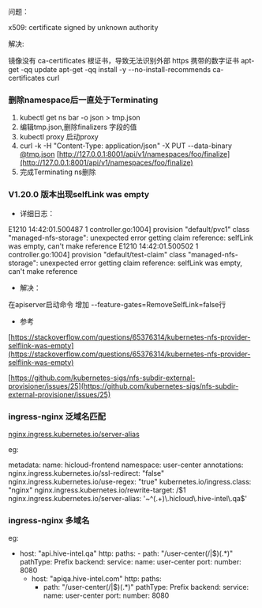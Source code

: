 问题：

x509: certificate signed by unknown authority 

解决:

镜像没有 ca-certificates 根证书，导致无法识别外部 https 携带的数字证书
apt-get -qq update  apt-get -qq install -y --no-install-recommends ca-certificates curl


### 删除namespace后一直处于Terminating

1.  kubectl get ns bar -o json > tmp.json
2.  编辑tmp.json,删除finalizers 字段的值
3.  kubectl proxy 启动proxy
4.  curl -k -H "Content-Type: application/json" -X PUT --data-binary [@tmp.json](/tmp.json) [http://127.0.0.1:8001/api/v1/namespaces/foo/finalize](http://127.0.0.1:8001/api/v1/namespaces/foo/finalize)
5.  完成Terminating ns删除

### V1.20.0 版本出现selfLink was empty

-   详细日志：

E1210 14:42:01.500487 1 controller.go:1004] provision "default/pvc1" class "managed-nfs-storage": unexpected error getting claim reference: selfLink was empty, can't make reference
E1210 14:42:01.500502 1 controller.go:1004] provision "default/test-claim" class "managed-nfs-storage": unexpected error getting claim reference: selfLink was empty, can't make reference

-   解决：

在apiserver启动命令 增加 --feature-gates=RemoveSelfLink=false行

-   参考

[https://stackoverflow.com/questions/65376314/kubernetes-nfs-provider-selflink-was-empty](https://stackoverflow.com/questions/65376314/kubernetes-nfs-provider-selflink-was-empty)

[https://github.com/kubernetes-sigs/nfs-subdir-external-provisioner/issues/25](https://github.com/kubernetes-sigs/nfs-subdir-external-provisioner/issues/25)

### ingress-nginx 泛域名匹配

[nginx.ingress.kubernetes.io/server-alias](http://nginx.ingress.kubernetes.io/server-alias:)

eg:

metadata:
  name: hicloud-frontend
  namespace: user-center
  annotations:
    nginx.ingress.kubernetes.io/ssl-redirect: "false"
    nginx.ingress.kubernetes.io/use-regex: "true"
    kubernetes.io/ingress.class: "nginx"
    nginx.ingress.kubernetes.io/rewrite-target: /$1
    nginx.ingress.kubernetes.io/server-alias: '~^(.+)\.hicloud\.hive-intel\.qa$'

### ingress-nginx 多域名

eg:

- host: "api.hive-intel.qa"
    http:
      paths:
      - path: "/user-center(/|$)(.*)"
        pathType: Prefix
        backend:
          service:
            name: user-center
            port:
              number: 8080
  - host: "apiqa.hive-intel.com"
    http:
      paths:
      - path: "/user-center(/|$)(.*)"
        pathType: Prefix
        backend:
          service:
            name: user-center
            port:
              number: 8080